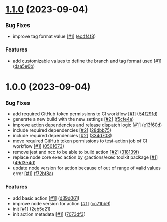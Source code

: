 # [1.1.0](https://github.com/d3p1/semantic-release-action/compare/1.0.0...1.1.0) (2023-09-04)


### Bug Fixes

* improve tag format value [[#1](https://github.com/d3p1/semantic-release-action/issues/1)] ([ec4f4f8](https://github.com/d3p1/semantic-release-action/commit/ec4f4f8686f471b7de97902b0a1510a71dccd251))


### Features

* add customizable values to define the branch and tag format used [[#1](https://github.com/d3p1/semantic-release-action/issues/1)] ([daa5e0b](https://github.com/d3p1/semantic-release-action/commit/daa5e0b7192eb35ccc7caf3c16b2df08c7e002c8))

# 1.0.0 (2023-09-04)


### Bug Fixes

* add required GitHub token permissions to CI workflow [[#1](https://github.com/d3p1/semantic-release-action/issues/1)] ([54f291d](https://github.com/d3p1/semantic-release-action/commit/54f291d02c13d0552b9a86e01281c0deee11a1f4))
* generate a new build with the new settings [[#2](https://github.com/d3p1/semantic-release-action/issues/2)] ([f5cfe4a](https://github.com/d3p1/semantic-release-action/commit/f5cfe4ac1f7c5776ab7cf069d32cd3e5df7f7169))
* improve action dependencies and release dispatch logic [[#1](https://github.com/d3p1/semantic-release-action/issues/1)] ([e13f60d](https://github.com/d3p1/semantic-release-action/commit/e13f60d332e361d76e1fdb7a340a0884c9f43446))
* include required dependencies [[#2](https://github.com/d3p1/semantic-release-action/issues/2)] ([28dbb75](https://github.com/d3p1/semantic-release-action/commit/28dbb75503beb30ece3c2b1900141de4a6231ead))
* include required dependencies [[#2](https://github.com/d3p1/semantic-release-action/issues/2)] ([334d703](https://github.com/d3p1/semantic-release-action/commit/334d70334f834ce4b7a4974d6d29377a9e467b03))
* move required GitHub token permissions to test-action job of CI workflow [[#1](https://github.com/d3p1/semantic-release-action/issues/1)] ([0501673](https://github.com/d3p1/semantic-release-action/commit/050167398a6b406e1a7f5636ed8a2b023b4d3c9d))
* remove jest and ncc to be able to build action [[#2](https://github.com/d3p1/semantic-release-action/issues/2)] ([318139f](https://github.com/d3p1/semantic-release-action/commit/318139fa092b2c54e94d47486ea05adc6dcd5958))
* replace node core exec action by @actions/exec toolkit package [[#1](https://github.com/d3p1/semantic-release-action/issues/1)] ([49d3e4d](https://github.com/d3p1/semantic-release-action/commit/49d3e4d3d25819240f9749c0282b4eb88f73abe3))
* update node version for action because of out of range of valid values error [[#1](https://github.com/d3p1/semantic-release-action/issues/1)] ([f72bf8a](https://github.com/d3p1/semantic-release-action/commit/f72bf8a0c34d6e43bd214a0e483452a17d697ff3))


### Features

* add basic action [[#1](https://github.com/d3p1/semantic-release-action/issues/1)] ([d39d061](https://github.com/d3p1/semantic-release-action/commit/d39d061bcecc87d4f5bf7b22c62ad913f84e0695))
* improve node version for action [[#1](https://github.com/d3p1/semantic-release-action/issues/1)] ([cc71bb9](https://github.com/d3p1/semantic-release-action/commit/cc71bb9f30ae237c39714e971789bef9af6da660))
* init [[#1](https://github.com/d3p1/semantic-release-action/issues/1)] ([2eb5e21](https://github.com/d3p1/semantic-release-action/commit/2eb5e219e5355c25c1fa461aed58e3b1583fd020))
* init action metadata [[#1](https://github.com/d3p1/semantic-release-action/issues/1)] ([7073df3](https://github.com/d3p1/semantic-release-action/commit/7073df3dbcd04c0de9e0e80cbf35507fe866211b))
